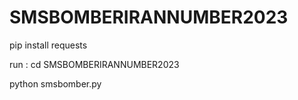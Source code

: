 # SMSBOMBERIRANNUMBER2023


pip install requests


run : cd SMSBOMBERIRANNUMBER2023

python smsbomber.py
